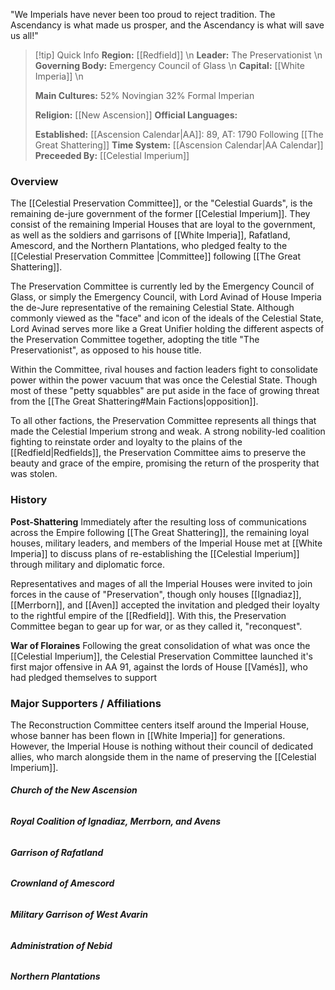"We Imperials have never been too proud to reject tradition. The Ascendancy is what made us prosper, and the Ascendancy is what will save us all!"
> [!tip] Quick Info
> **Region:** [[Redfield]] \n
> **Leader:** The Preservationist \n
> **Governing Body:** Emergency Council of Glass \n
> **Capital:** [[White Imperia]] \n 
> 
> **Main Cultures:**
>      52% Novingian
>      32% Formal Imperian
>    
> **Religion:** [[New Ascension]]
> **Official Languages:**
> 
> 
> **Established:** [[Ascension Calendar|AA]]: 89, AT: 1790 Following [[The Great Shattering]]
> **Time System:** [[Ascension Calendar|AA Calendar]]
> **Preceeded By:** [[Celestial Imperium]]

### **Overview**
The [[Celestial Preservation Committee]], or the "Celestial Guards", is the remaining de-jure government of the former [[Celestial Imperium]]. They consist of the remaining Imperial Houses that are loyal to the government, as well as the soldiers and garrisons of [[White Imperia]], Rafatland, Amescord, and the Northern Plantations, who pledged fealty to the [[Celestial Preservation Committee |Committee]] following [[The Great Shattering]]. 

The Preservation Committee is currently led by the Emergency Council of Glass, or simply the Emergency Council, with Lord Avinad of House Imperia the de-Jure representative of the remaining Celestial State. Although commonly viewed as the "face" and icon of the ideals of the Celestial State, Lord Avinad serves more like a Great Unifier holding the different aspects of the Preservation Committee together, adopting the title "The Preservationist", as opposed to his house title. 

Within the Committee, rival houses and faction leaders fight to consolidate power within the power vacuum that was once the Celestial State. Though most of these "petty squabbles" are put aside in the face of growing threat from the [[The Great Shattering#Main Factions|opposition]]. 

To all other factions, the Preservation Committee represents all things that made the Celestial Imperium strong and weak. A strong nobility-led coalition fighting to reinstate order and loyalty to the plains of the [[Redfield|Redfields]], the Preservation Committee aims to preserve the beauty and grace of the empire, promising the return of the prosperity that was stolen.
### History

**Post-Shattering**
Immediately after the resulting loss of communications across the Empire following [[The Great Shattering]], the remaining loyal houses, military leaders, and members of the Imperial House met at [[White Imperia]] to discuss plans of re-establishing the [[Celestial Imperium]] through military and diplomatic force. 

Representatives and mages of all the Imperial Houses were invited to join forces in the cause of "Preservation", though only houses [[Ignadiaz]], [[Merrborn]], and [[Aven]] accepted the invitation and pledged their loyalty to the rightful empire of the [[Redfield]]. With this, the Preservation Committee began to gear up for war, or as they called it, "reconquest". 

**War of Floraines**
Following the great consolidation of what was once the [[Celestial Imperium]], the Celestial Preservation Committee launched it's first major offensive in AA 91, against the lords of House [[Vamés]], who had pledged themselves to support 

### Major Supporters / Affiliations

The Reconstruction Committee centers itself around the Imperial House, whose banner has been flown in [[White Imperia]] for generations. However, the Imperial House is nothing without their council of dedicated allies, who march alongside them in the name of preserving the [[Celestial Imperium]].
###### **Church of the New Ascension**


###### **Royal Coalition of Ignadiaz, Merrborn, and Avens** 

###### **Garrison of Rafatland**

###### **Crownland of Amescord**

###### **Military Garrison of West Avarin**

###### **Administration of Nebid**

###### **Northern Plantations**

